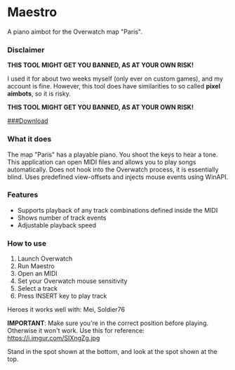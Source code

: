 # Maestro
A piano aimbot for the Overwatch map "Paris".

### Disclaimer
**THIS TOOL MIGHT GET YOU BANNED, AS AT YOUR OWN RISK!**

I used it for about two weeks myself (only ever on custom games), and my account is fine.
However, this tool does have similarities to so called **pixel aimbots**, so it is risky.

**THIS TOOL MIGHT GET YOU BANNED, AS AT YOUR OWN RISK!**


[###Download](https://github.com/durkhaz/Maestro/releases)


### What it does
The map "Paris" has a playable piano. You shoot the keys to hear a tone.
This application can open MIDI files and allows you to play songs automatically. 
Does not hook into the Overwatch process, it is essentially blind.
Uses predefined view-offsets and injects mouse events using WinAPI.

### Features
- Supports playback of any track combinations defined inside the MIDI
- Shows number of track events
- Adjustable playback speed

### How to use
1. Launch Overwatch
2. Run Maestro
3. Open an MIDI
4. Set your Overwatch mouse sensitivity 
5. Select a track
6. Press INSERT key to play track

Heroes it works well with: Mei, Soldier76

**IMPORTANT**: Make sure you're in the correct position before playing. Otherwise it won't work.
Use this for reference: https://i.imgur.com/SIXngZg.jpg

Stand in the spot shown at the bottom, and look at the spot shown at the top.

